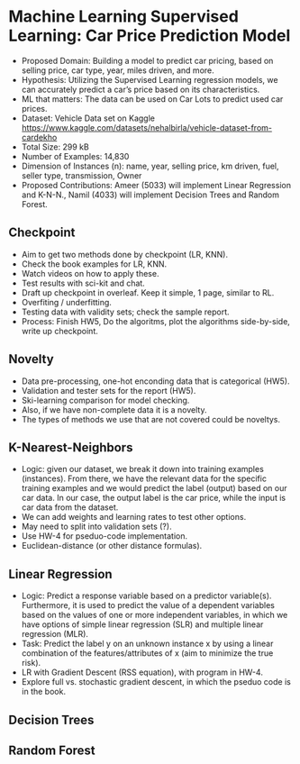 # Machine Learning Supervised Learning: Car Price Prediction Model

- Proposed Domain: Building a model to predict car pricing, based on selling price, car type, year, miles driven, and more. 
- Hypothesis: Utilizing the Supervised Learning regression models, we can accurately predict a car’s price based on its characteristics.
- ML that matters: The data can be used on Car Lots to predict used car prices. 
- Dataset: Vehicle Data set on Kaggle https://www.kaggle.com/datasets/nehalbirla/vehicle-dataset-from-cardekho
- Total Size: 299 kB
- Number of Examples: 14,830
- Dimension of Instances (n): name, year, selling price, km driven, fuel, seller type, transmission, Owner
- Proposed Contributions: Ameer (5033) will implement Linear Regression and K-N-N., Namil (4033) will implement Decision Trees and Random Forest.

## Checkpoint

- Aim to get two methods done by checkpoint (LR, KNN).
- Check the book examples for LR, KNN.
- Watch videos on how to apply these.
- Test results with sci-kit and chat.
- Draft up checkpoint in overleaf. Keep it simple, 1 page, similar to RL.
- Overfiting / underfitting.
- Testing data with validity sets; check the sample report.
- Process: Finish HW5, Do the algoritms, plot the algorithms side-by-side, write up checkpoint.

## Novelty
- Data pre-processing, one-hot enconding data that is categorical (HW5).
- Validation and tester sets for the report (HW5).
- Ski-learning comparison for model checking. 
- Also, if we have non-complete data it is a novelty.
- The types of methods we use that are not covered could be noveltys.

## K-Nearest-Neighbors

- Logic: given our dataset, we break it down into training examples (instances). From there, we have the relevant data for the specific training examples and we would predict the label (output) based on our car data. In our case, the output label is the car price, while the input is car data from the dataset.
- We can add weights and learning rates to test other options.
- May need to split into validation sets (?).
- Use HW-4 for pseduo-code implementation.
- Euclidean-distance (or other distance formulas). 

## Linear Regression

- Logic: Predict a response variable based on a predictor variable(s). Furthermore, it is used to predict the value of a dependent variables based on the values of one or more independent variables, in which we have options of simple linear regression (SLR) and multiple linear regression (MLR).
- Task: Predict the label y on an unknown instance x by using a linear combination of the features/attributes of x (aim to minimize the true risk).
- LR with Gradient Descent (RSS equation), with program in HW-4.
- Explore full vs. stochastic gradient descent, in which the pseduo code is in the book.

## Decision Trees

## Random Forest
